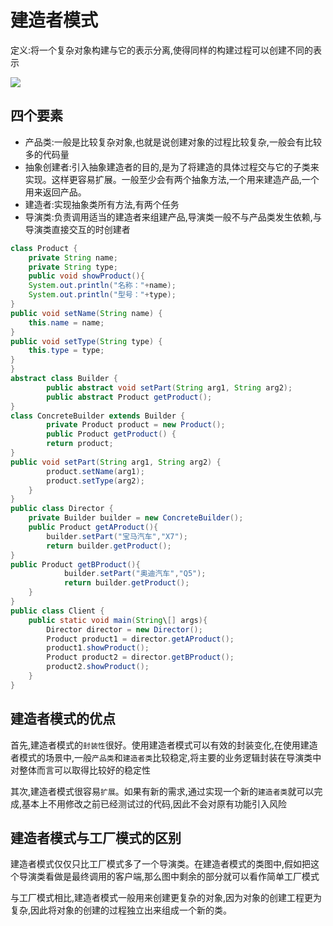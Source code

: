 # 建造者模式
定义:将一个复杂对象构建与它的表示分离,使得同样的构建过程可以创建不同的表示

![](http://ww1.sinaimg.cn/large/006rAlqhly1g0u9a4fninj30i906o0tb.jpg)

## 四个要素

- 产品类:一般是比较复杂对象,也就是说创建对象的过程比较复杂,一般会有比较多的代码量
- 抽象创建者:引入抽象建造者的目的,是为了将建造的具体过程交与它的子类来实现。这样更容易扩展。一般至少会有两个抽象方法,一个用来建造产品,一个用来返回产品。
- 建造者:实现抽象类所有方法,有两个任务
- 导演类:负责调用适当的建造者来组建产品,导演类一般不与产品类发生依赖,与导演类直接交互的时创建者

```java
class Product {
    private String name;
    private String type;
    public void showProduct(){
    System.out.println("名称："+name);
    System.out.println("型号："+type);
}
public void setName(String name) {
    this.name = name;
}
public void setType(String type) {
    this.type = type;
}
}
abstract class Builder {
        public abstract void setPart(String arg1, String arg2);
        public abstract Product getProduct();
}
class ConcreteBuilder extends Builder {
        private Product product = new Product();
        public Product getProduct() {
        return product;
}
public void setPart(String arg1, String arg2) {
        product.setName(arg1);
        product.setType(arg2);
    }
}
public class Director {
    private Builder builder = new ConcreteBuilder();
    public Product getAProduct(){
        builder.setPart("宝马汽车","X7");
        return builder.getProduct();
}
public Product getBProduct(){
            builder.setPart("奥迪汽车","Q5");
            return builder.getProduct();
    }
}
public class Client {
    public static void main(String\[] args){
        Director director = new Director();
        Product product1 = director.getAProduct();
        product1.showProduct();
        Product product2 = director.getBProduct();
        product2.showProduct();
    }
}
```
## 建造者模式的优点
首先,建造者模式的`封装性`很好。使用建造者模式可以有效的封装变化,在使用建造者模式的场景中,一般`产品类`和`建造者类`比较稳定,将主要的业务逻辑封装在导演类中对整体而言可以取得比较好的稳定性

其次,建造者模式很容易`扩展`。如果有新的需求,通过实现一个新的`建造者类`就可以完成,基本上不用修改之前已经测试过的代码,因此不会对原有功能引入风险

## 建造者模式与工厂模式的区别

建造者模式仅仅只比工厂模式多了一个导演类。在建造者模式的类图中,假如把这个导演类看做是最终调用的客户端,那么图中剩余的部分就可以看作简单工厂模式

与工厂模式相比,建造者模式一般用来创建更复杂的对象,因为对象的创建工程更为复杂,因此将对象的创建的过程独立出来组成一个新的类。
